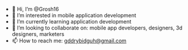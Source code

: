 - 👋 Hi, I’m @Grosh16
- 👀 I’m interested in mobile application development
- 🌱 I’m currently learning application development
- 💞️ I’m looking to collaborate on: mobile app developers, designers, 3d designers, marketers
- 📫 How to reach me: gddrybidguh@gmail.com
